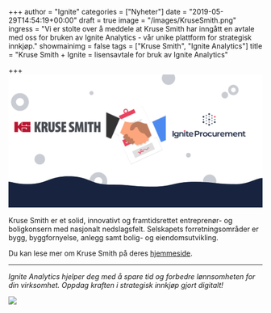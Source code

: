 +++
author = "Ignite"
categories = ["Nyheter"]
date = "2019-05-29T14:54:19+00:00"
draft = true
image = "/images/KruseSmith.png"
ingress = "Vi er stolte over å meddele at Kruse Smith har inngått en avtale med oss for bruken av Ignite Analytics - vår unike plattform for strategisk innkjøp."
showmainimg = false
tags = ["Kruse Smith", "Ignite Analytics"]
title = "Kruse Smith + Ignite = lisensavtale for bruk av Ignite Analytics"

+++
![](/images/KruseSmith.png)

Kruse Smith er et solid, innovativt og framtidsrettet entreprenør- og boligkonsern med nasjonalt nedslagsfelt. Selskapets forretningsområder er bygg, byggfornyelse, anlegg samt bolig- og eiendomsutvikling.

Du kan lese mer om Kruse Smith på deres [hjemmeside](https://www.kruse-smith.no/).

***

_Ignite Analytics hjelper deg med å spare tid og forbedre lønnsomheten for din virksomhet. Oppdag kraften i strategisk innkjøp gjort digitalt!_

[![](https://www.ignite.no/images/Pr%C3%B8v%20Ignite%20Analytics%20-%201200%20x100.png)](https://www.ignite.no/ignite-analytics/demo/ "Prøv Ignite Analytics")
